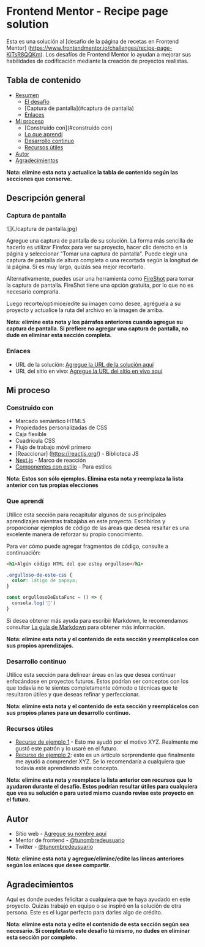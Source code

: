 # Frontend Mentor - Recipe page solution

Esta es una solución al [desafío de la página de recetas en Frontend Mentor] (https://www.frontendmentor.io/challenges/recipe-page-KiTsR8QQKm). Los desafíos de Frontend Mentor lo ayudan a mejorar sus habilidades de codificación mediante la creación de proyectos realistas.

## Tabla de contenido

- [Resumen](#resumen)
  - [El desafío](#el-desafío)
  - [Captura de pantalla](#captura de pantalla)
  - [Enlaces](#enlaces)
- [Mi proceso](#mi-proceso)
  - [Construido con](#construido con)
  - [Lo que aprendí](#lo-que-aprendí)
  - [Desarrollo continuo](#desarrollo-continuo)
  - [Recursos útiles](#recursos-útiles)
- [Autor](#autor)
- [Agradecimientos](#agradecimientos)

**Nota: elimine esta nota y actualice la tabla de contenido según las secciones que conserve.**

## Descripción general

### Captura de pantalla

![](./captura de pantalla.jpg)

Agregue una captura de pantalla de su solución. La forma más sencilla de hacerlo es utilizar Firefox para ver su proyecto, hacer clic derecho en la página y seleccionar "Tomar una captura de pantalla". Puede elegir una captura de pantalla de altura completa o una recortada según la longitud de la página. Si es muy largo, quizás sea mejor recortarlo.

Alternativamente, puedes usar una herramienta como [FireShot](https://getfireshot.com/) para tomar la captura de pantalla. FireShot tiene una opción gratuita, por lo que no es necesario comprarla.

Luego recorte/optimice/edite su imagen como desee, agréguela a su proyecto y actualice la ruta del archivo en la imagen de arriba.

**Nota: elimine esta nota y los párrafos anteriores cuando agregue su captura de pantalla. Si prefiere no agregar una captura de pantalla, no dude en eliminar esta sección completa.**

### Enlaces

- URL de la solución: [Agregue la URL de la solución aquí](https://your-solution-url.com)
- URL del sitio en vivo: [Agregue la URL del sitio en vivo aquí](https://your-live-site-url.com)

## Mi proceso

### Construido con

- Marcado semántico HTML5
- Propiedades personalizadas de CSS
- Caja flexible
- Cuadrícula CSS
- Flujo de trabajo móvil primero
- [Reaccionar] (https://reactjs.org/) - Biblioteca JS
- [Next.js](https://nextjs.org/) - Marco de reacción
- [Componentes con estilo](https://styled-components.com/) - Para estilos

**Nota: Estos son sólo ejemplos. Elimina esta nota y reemplaza la lista anterior con tus propias elecciones**

### Que aprendí

Utilice esta sección para recapitular algunos de sus principales aprendizajes mientras trabajaba en este proyecto. Escribirlos y proporcionar ejemplos de código de las áreas que desea resaltar es una excelente manera de reforzar su propio conocimiento.

Para ver cómo puede agregar fragmentos de código, consulte a continuación:

```html
<h1>Algún código HTML del que estoy orgulloso</h1>
```
```css
.orgulloso-de-este-css {
  color: látigo de papaya;
}
```
```js
const orgullosoDeEstaFunc = () => {
  consola.log('🎉')
}
```

Si desea obtener más ayuda para escribir Markdown, le recomendamos consultar [La guía de Markdown](https://www.markdownguide.org/) para obtener más información.

**Nota: elimine esta nota y el contenido de esta sección y reemplácelos con sus propios aprendizajes.**

### Desarrollo continuo

Utilice esta sección para delinear áreas en las que desea continuar enfocándose en proyectos futuros. Estos podrían ser conceptos con los que todavía no te sientes completamente cómodo o técnicas que te resultaron útiles y que deseas refinar y perfeccionar.

**Nota: elimine esta nota y el contenido de esta sección y reemplácelos con sus propios planes para un desarrollo continuo.**

### Recursos útiles

- [Recurso de ejemplo 1](https://www.example.com) - Esto me ayudó por el motivo XYZ. Realmente me gustó este patrón y lo usaré en el futuro.
- [Recurso de ejemplo 2](https://www.example.com): este es un artículo sorprendente que finalmente me ayudó a comprender XYZ. Se lo recomendaría a cualquiera que todavía esté aprendiendo este concepto.

**Nota: elimine esta nota y reemplace la lista anterior con recursos que lo ayudaron durante el desafío. Estos podrían resultar útiles para cualquiera que vea su solución o para usted mismo cuando revise este proyecto en el futuro.**

## Autor

- Sitio web - [Agregue su nombre aquí](https://www.your-site.com)
- Mentor de frontend - [@tunombredeusuario](https://www.frontendmentor.io/profile/tunombredeusuario)
- Twitter - [@tunombredeusuario](https://www.twitter.com/tunombredeusuario)

**Nota: elimine esta nota y agregue/elimine/edite las líneas anteriores según los enlaces que desee compartir.**

## Agradecimientos

Aquí es donde puedes felicitar a cualquiera que te haya ayudado en este proyecto. Quizás trabajó en equipo o se inspiró en la solución de otra persona. Este es el lugar perfecto para darles algo de crédito.

**Nota: elimine esta nota y edite el contenido de esta sección según sea necesario. Si completaste este desafío tú mismo, no dudes en eliminar esta sección por completo.**
